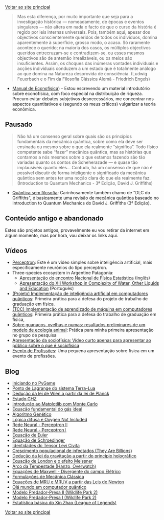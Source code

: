 [Voltar ao site principal](https://jdansb.github.io/)
> Mas esta diferença, por muito importante que seja para a investigação histórica — nomeadamente, de épocas e eventos singulares — não altera em nada o facto de que o curso da história é regido por leis internas universais. Pois, também aqui, apesar dos objectivos conscientemente queridos de todos os indivíduos, domina aparentemente à superfície, grosso modo, o acaso. Só raramente acontece o querido; na maioria dos casos, os múltiplos objectivos queridos entrecruzam-se e contradizem-se, ou esses mesmos objectivos são de antemão irrealizáveis, ou os meios são insuficientes. Assim, os choques das inúmeras vontades individuais e acções individuais conduzem a um estado que é totalmente análogo ao que domina na Natureza desprovida de consciência. (Ludwig Feuerbach e o Fim da Filosofia Clássica Alemã - Friedrich Engels)

- [Manual de Econofísica](https://github.com/jdansb/jdansb.github.io/tree/main/Econofisica)) - Estou escrevendo um  material introdutório sobre econofísica, com foco especial na distribuição de riqueza. Procuro evitar debates subjetivos desnecessários, me concentrar nos aspectos quantitativos e (segundo os meus críticos) vulgarizar a teoria econômica.

## Pausado

> Não há um consenso geral sobre quais são os princípios fundamentais da mecânica quântica, sobre como ela deve ser ensinada ou mesmo sobre o que ela realmente “significa”. Todo físico competente sabe “fazer” mecânica quântica, mas as histórias que contamos a nós mesmos sobre o que estamos fazendo são tão variadas quanto os contos de Scheherazade — e quase tão implausíveis quanto eles... Contudo, há um consenso de que não é possível discutir de forma inteligente o significado da mecânica quântica sem antes ter uma noção clara do que ela realmente faz. (Introduction to Quantum Mechanics - 3ª Edição, David J. Griffiths)

- [Quântica sem filosofia](https://github.com/jdansb/jdansb.github.io/tree/main/Griffiths%20#readme): Carinhosamente também chamo de "DLC do Griffiths", é basicamente uma revisão de mecânica quântica baseado no Introduction to Quantum Mechanics do David J. Griffiths (3ª Edição).

## Conteúdo antigo e abandonado
Estes são projetos antigos, provavelmente eu vou retirar da internet em algum momento, mas por hora, vou deixar os links aqui.

## Vídeos
- [Perceptron](https://www.youtube.com/watch?v=o8DdF2H3mxM): Este é um vídeo simples sobre inteligência artificial, mais especificamente neurônios do tipo perceptron.
- Three-species ecosystem in Argentine Patagonia: 
  - [Apresentação do encontro Nacional de Física Estatística](https://www.youtube.com/watch?v=HFmypvbyiSo) (Inglês)
  - [Apresentação do XII Workshop in Complexity of Water, Other Liquids and Education](https://www.youtube.com/watch?v=9HG7Sm35pXM) (Português)
- [(Projeto) Implementação de inteligência artificial em computadores quânticos](https://www.youtube.com/watch?v=qmGPA6tD-SY): Primeira prática para a defesa do projeto de trabalho de graduação em física. 
- [(TCC) Implementação de aprendizado de máquina em computadores quânticos](https://youtu.be/nXgJA3pSQuE): Primeira prática para a defesa do trabalho de graduação em física, 
- [Sobre guanacos, ovelhas e pumas: resultados preliminares de um modelo de ecologia animal](https://youtu.be/3XdOkI-4Obs): Prática para minha primeira apresentação no grupo de pesquisa 
- [Apresentação da sociofísica: Vídeo curto apenas para apresentar ao público sobre o que é sociofísica](https://youtu.be/6ysj756Ku4g)  
- [Evento de Profissões](https://www.youtube.com/watch?v=quiXVrNH8iI&t=2245s): Uma pequena apresentação sobre física em um evento de profissões.

## Blog
- [Iniciando no PyGame](https://drive.google.com/file/d/1MYRfWtRa4T1qSKck2TpAHpSHn4PR6r3a/view?usp=sharing)
- [Ponto de Lagrange do sistema Terra-Lua](https://drive.google.com/file/d/1gmz_wzI9DDe-vF1_VtjE7aX5ilPC3XsY/view?usp=sharing)
- [Dedução da lei de Wien a partir da lei de Planck](https://drive.google.com/file/d/1C-yJ5TNay-ZAp5rXmH4vvWVxSd7TApXh/view?usp=sharing)
- [Estado GHZ](https://drive.google.com/file/d/1IHhxzThcVxguZku8JxYD6tDLUs2yoOk7/view?usp=sharing)
- [Introdução ao Matplotlib com Monte Carlo](https://drive.google.com/file/d/16P1O-6rDX_Bpp8pFo3KcYe-03AUceREx/view?usp=sharing)
- [Equação fundamental do gás ideal](https://drive.google.com/file/d/1Ec4xJcVqLj9wKBeDTFyD6MpzkLqrkRXC/view?usp=sharing)
- [Algoritmo Genético](https://drive.google.com/file/d/1LEOn5ugNN0cbcNT5J6dp1OgoAAblUjkt/view?usp=sharing)
- [Lógica difusa e Oxygen Not Included](https://drive.google.com/file/d/1jgT83WPpUd8hAeEejRnxXszdwnJMm9zG/view?usp=sharing)
- [Rede Neural - Perceptron II](https://drive.google.com/file/d/1k1rI87-eHtFvtgRDiXCG8XZNk_25DuhY/view?usp=sharing)
- [Rede Neural - Perceptron I](https://drive.google.com/file/d/1vRi7myIODS0wBlR1TQ6ugdLZUd5Qet7v/view?usp=sharing)
- [Equação de Euler](https://drive.google.com/file/d/1uCQSnV1dXPjTd_BAqYq-994Ld60-CX5d/view?usp=sharing)
- [Equação de Schroedinger](https://drive.google.com/file/d/1NGPdHMvw5kMGdsU8Bw-1JJa4mHcy4mtT/view?usp=sharing)
- [Identidades do Tensor Levi Civita](https://drive.google.com/file/d/1ljajEYhdl8aTPzYM4gzAC2wlkSBrayMO/view?usp=sharing)
- [Crescimento populacional de infectados (They Are Billions)](https://drive.google.com/file/d/1w_Hhe9AAbCmy-tPrTeRRUUZjEEDjVVJ7/view?usp=sharing)
- [Dedução da lei da gravitação a partir do princípio holográfico](https://drive.google.com/file/d/1vfXe_6J1SDIxOO3Ow37kULpHlCdDC8Hw/view?usp=sharing)
- [Equação de London e o efeito Meissner](https://drive.google.com/file/d/1ncLb1-jsFB56xPM5DpTVCZl39_F_rmUu/view?usp=sharing)
- [Arco da Tempestade (Hanzo, Overwatch)](https://drive.google.com/file/d/1GHBR1NnLdzszRDI9zi8CuBn-ZkFsFcmt/view?usp=sharing)
- [Equações de Maxwell - Divergente do campo Elétrico](https://drive.google.com/file/d/1N-yuxgm3PnwhTnqR_XHr-MpZjDEhE9Ze/view?usp=sharing)
- [Formulações de Mecânica Clássica](https://drive.google.com/file/d/1k0W6UfiSjMSZftWKKahXTZqzfvqe0mUL/view?usp=sharing)
- [Equações de MRU e MRUV a partir das Leis de Newton](https://drive.google.com/file/d/1ohjRHGeVGY-NLbA6OrCfZAQ4cvsh5swg/view?usp=sharing)
- [Olá mundo em computador quântico](https://drive.google.com/file/d/1L7iA5onSAKYjyH1Ml88YzbBlwUIzjj5I/view?usp=sharing)
- [Modelo Predador-Presa II (Wildlife Park 2)](https://drive.google.com/file/d/1hjFmZNGwR2Tc__pULfr4FUeWxH3Bi-MJ/view?usp=sharing)
- [Modelo Predador-Presa I (Wildlife Park 2)](https://drive.google.com/file/d/1mQ-LtG2SNmQMuXVQ4_wP7NIqgLgdh9e9/view?usp=sharing)
- [Estatística básica do Xin Zhao (League of Legends)](https://drive.google.com/file/d/1cINfAFefTnkcKKCa1DeEVWplQ8Oa4Q6u/view?usp=sharing)

[Voltar ao site principal](https://jdansb.github.io/)

